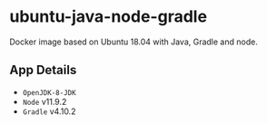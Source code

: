 # ubuntu-java-node-gradle
Docker image based on Ubuntu 18.04 with Java, Gradle and node.

## App Details
* `OpenJDK-8-JDK`
* `Node` v11.9.2
* `Gradle` v4.10.2
